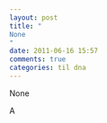 ```yaml
---
layout: post
title: "
None
"
date: 2011-06-16 15:57
comments: true
categories: til dna
---
```


None


A 

